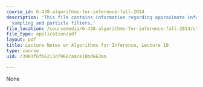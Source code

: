 ```yaml
---
course_id: 6-438-algorithms-for-inference-fall-2014
description: 'This file contains information regarding approximate inference: importance
  sampling and particle filters.'
file_location: /coursemedia/6-438-algorithms-for-inference-fall-2014/c3901f6fb6213d7966caace10bd663aa_MIT6_438F14_Lec19.pdf
file_type: application/pdf
layout: pdf
title: Lecture Notes on Algorithms for Inference, Lecture 19
type: course
uid: c3901f6fb6213d7966caace10bd663aa

---
```

None